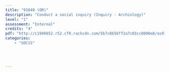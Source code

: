 ```yaml
---
title: "91040 (OR)"
description: "Conduct a social inquiry (Inquiry - Archiology)"
level: "1"
assessment: "Internal"
credits: "4"
pdf: "http://c1940652.r52.cf0.rackcdn.com/5b7c8656ff2a7c03cc0000e8/as91040.pdf"
categories:
    - "SOC1S"
    
    
    
    
---
```

